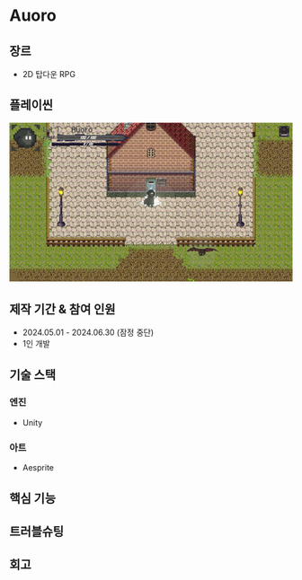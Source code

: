 # Auoro

## 장르

- 2D 탑다운 RPG

## 플레이씬

![EOS](<Movie GIF_003.gif>)

## 제작 기간 & 참여 인원

- 2024.05.01 - 2024.06.30 (잠정 중단)
- 1인 개발

## 기술 스택

### 엔진

- Unity

### 아트

- Aesprite

## 핵심 기능

## 트러블슈팅

## 회고
